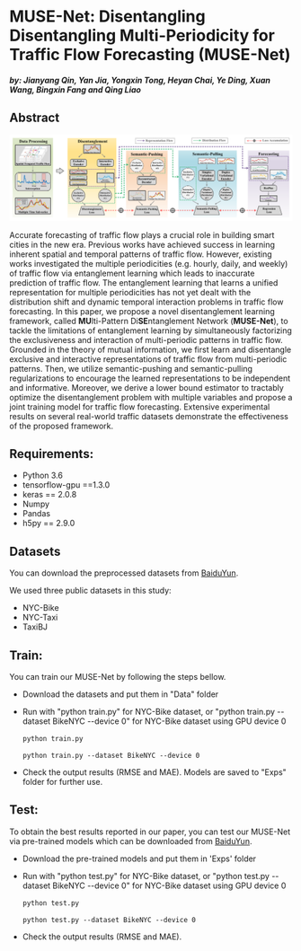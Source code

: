 # MUSE-Net: Disentangling Disentangling Multi-Periodicity for Traffic Flow Forecasting (MUSE-Net) 
#### *by: Jianyang Qin, Yan Jia, Yongxin Tong, Heyan Chai, Ye Ding, Xuan Wang, Bingxin Fang and Qing Liao*



## Abstract
<p align="center">
<img src="./misc/framework.png" width="800" class="center">
</p>

Accurate forecasting of traffic flow plays a crucial role in building smart cities in the new era. Previous works have achieved success in learning inherent spatial and temporal patterns of traffic flow. However, existing works investigated the multiple periodicities (e.g. hourly, daily, and weekly) of traffic flow via entanglement learning which leads to inaccurate prediction of traffic flow. The entanglement learning that learns a unified representation for multiple periodicities has not yet dealt with the distribution shift and dynamic temporal interaction problems in traffic flow forecasting. In this paper, we propose a novel disentanglement learning framework, called <b>MU</b>lti-Pattern Di<b>SE</b>ntanglement Network (<b>MUSE-Net</b>), to tackle the limitations of entanglement learning by simultaneously factorizing the exclusiveness and interaction of multi-periodic patterns in traffic flow. Grounded in the theory of mutual information, we first learn and disentangle exclusive and interactive representations of traffic flow from multi-periodic patterns. Then, we utilize semantic-pushing and semantic-pulling regularizations to encourage the learned representations to be independent and informative. Moreover, we derive a lower bound estimator to tractably optimize the disentanglement problem with multiple variables and propose a joint training model for traffic flow forecasting. Extensive experimental results on several real-world traffic datasets demonstrate the effectiveness of the proposed framework.


## Requirements:
- Python 3.6
- tensorflow-gpu ==1.3.0
- keras == 2.0.8
- Numpy
- Pandas
- h5py == 2.9.0

## Datasets
You can download the preprocessed datasets from [BaiduYun](https://pan.baidu.com/s/1WFhTG5KqIzJ-UzB3SmNKOQ?pwd=hm21).

We used three public datasets in this study:
- NYC-Bike
- NYC-Taxi
- TaxiBJ

## Train:
You can train our MUSE-Net by following the steps bellow.

 - Download the datasets and put them in "Data" folder

 - Run with "python train.py" for NYC-Bike dataset, or "python train.py --dataset BikeNYC --device 0" for NYC-Bike dataset using GPU device 0

   ```
   python train.py
   ```

   ```
   python train.py --dataset BikeNYC --device 0
   ```

 - Check the output results (RMSE and MAE). Models are saved to "Exps" folder for further use.

## Test:
To obtain the best results reported in our paper, you can test our MUSE-Net via pre-trained models which can be downloaded from [BaiduYun](https://pan.baidu.com/s/1tu-8UT9NBoCpGQ0Nn2xi7g?pwd=9qwy).

 - Download the pre-trained models and put them in 'Exps' folder

 - Run with "python test.py" for NYC-Bike dataset, or "python test.py --dataset BikeNYC --device 0" for NYC-Bike dataset using GPU device 0

   ```
   python test.py
   ```

   ```
   python test.py --dataset BikeNYC --device 0
   ```

 - Check the output results (RMSE and MAE).
